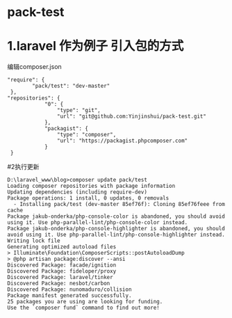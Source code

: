 # pack-test

# 1.laravel 作为例子 引入包的方式

编辑composer.json

    
    "require": {
            "pack/test": "dev-master"
     },
    "repositories": {
                "0": {
                    "type": "git",
                    "url": "git@github.com:Yinjinshui/pack-test.git"
                },
                "packagist": {
                    "type": "composer",
                    "url": "https://packagist.phpcomposer.com"
                }
     }



#2执行更新

    D:\laravel_www\blog>composer update pack/test
    Loading composer repositories with package information                                               Updating dependencies (including require-dev)
    Package operations: 1 install, 0 updates, 0 removals
      - Installing pack/test (dev-master 85ef76f): Cloning 85ef76feee from cache
    Package jakub-onderka/php-console-color is abandoned, you should avoid using it. Use php-parallel-lint/php-console-color instead.
    Package jakub-onderka/php-console-highlighter is abandoned, you should avoid using it. Use php-parallel-lint/php-console-highlighter instead.
    Writing lock file
    Generating optimized autoload files
    > Illuminate\Foundation\ComposerScripts::postAutoloadDump
    > @php artisan package:discover --ansi
    Discovered Package: facade/ignition
    Discovered Package: fideloper/proxy
    Discovered Package: laravel/tinker
    Discovered Package: nesbot/carbon
    Discovered Package: nunomaduro/collision
    Package manifest generated successfully.
    25 packages you are using are looking for funding.
    Use the `composer fund` command to find out more!
    
